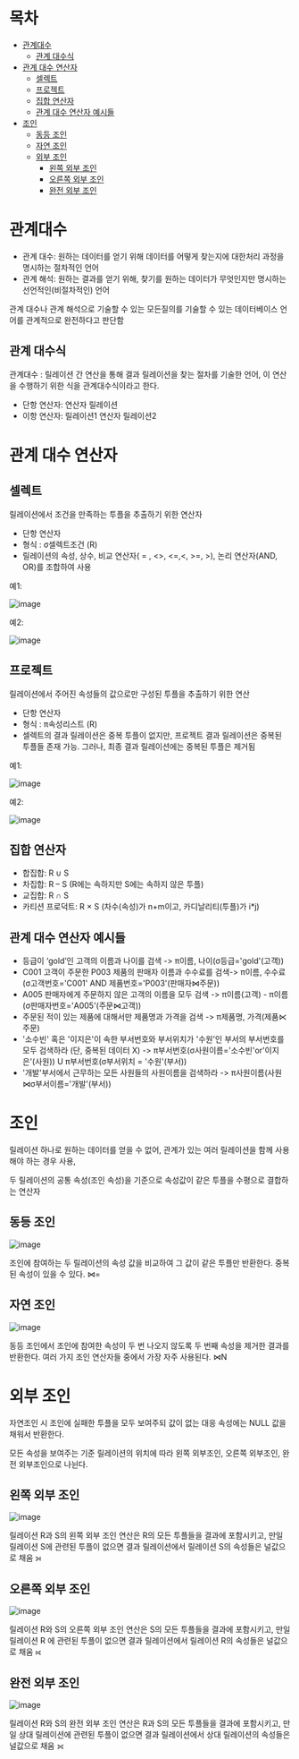 # 목차
- [관계대수](#관계대수)
  - [관계 대수식](#관계-대수식)
- [관계 대수 연산자](#관계-대수-연산자)
  - [셀렉트](#셀렉트)
  - [프로젝트](#프로젝트)
  - [집합 연산자](#집합-연산자)
  - [관계 대수 연산자 예시들](#관계-대수-연산자-예시들)
- [조인](#조인)
  - [동등 조인](#동등-조인)
  - [자연 조인](#자연-조인)
  - [외부 조인](#외부-조인)
    - [왼쪽 외부 조인](#왼쪽-외부-조인)
    - [오른쪽 외부 조인](#오른쪽-외부-조인)
    - [완전 외부 조인](#완전-외부-조인)

# 관계대수
- 관계 대수: 원하는 데이터를 얻기 위해 데이터를 어떻게 찾는지에 대한처리 과정을 명시하는 절차적인 언어
- 관계 해석: 원하는 결과를 얻기 위해, 찾기를 원하는 데이터가 무엇인지만 명시하는 선언적인(비절차적인) 언어

관계 대수나 관계 해석으로 기술할 수 있는 모든질의를 기술할 수 있는 데이터베이스 언어를 관계적으로 완전하다고 판단함

## 관계 대수식
관계대수 : 릴레이션 간 연산을 통해 결과 릴레이션을 찾는 절차를 기술한 언어, 이 연산을 수행하기 위한 식을 관계대수식이라고 한다.

- 단항 연산자: 연산자 릴레이션
- 이항 연산자: 릴레이션1 연산자 릴레이션2

# 관계 대수 연산자
## 셀렉트
릴레이션에서 조건을 만족하는 투플을 추출하기 위한 연산자

- 단항 연산자
- 형식 : σ셀렉트조건 (R)
- 릴레이션의 속성, 상수, 비교 연산자( = , <>, <=,<, >=, >), 논리 연산자(AND, OR)를 조합하여 사용

예1:

![image](https://github.com/user-attachments/assets/7e5d1dda-be3e-4e3b-8ab6-6a3aa104397f)

예2:

![image](https://github.com/user-attachments/assets/ad9c119e-2bbf-4496-9032-c65e0e80a0f6)

## 프로젝트
릴레이션에서 주어진 속성들의 값으로만 구성된 투플을 추출하기 위한 연산

- 단항 연산자
- 형식 : π속성리스트 (R)
- 셀렉트의 결과 릴레이션은 중복 투플이 없지만, 프로젝트 결과 릴레이션은 중복된 투플들 존재 가능. 그러나, 최종 결과 릴레이션에는 중복된 투플은 제거됨

예1:

![image](https://github.com/user-attachments/assets/5e3b160e-4f24-4eb6-9482-72c6a8fa404f)

예2:

![image](https://github.com/user-attachments/assets/77866569-8faf-40b5-9f05-8556d1bfa736)

## 집합 연산자
- 합집합: R ∪ S 
- 차집합: R – S (R에는 속하지만 S에는 속하지 않은 투플)
- 교집합: R ∩ S
- 카티션 프로덕트: R × S (차수(속성)가 n+m이고, 카디날리티(투플)가 i*j)

## 관계 대수 연산자 예시들
- 등급이 ‘gold’인 고객의 이름과 나이를 검색 -> π이름, 나이(σ등급='gold'(고객))
- C001 고객이 주문한 P003 제품의 판매자 이름과 수수료를 검색-> π이름, 수수료(σ고객번호='C001' AND 제품번호='P003'(판매자⋈주문))
- A005 판매자에게 주문하지 않은 고객의 이름을 모두 검색 -> π이름(고객) - π이름(σ판매자번호='A005'(주문⋈고객))
- 주문된 적이 있는 제품에 대해서만 제품명과 가격을 검색 -> π제품명, 가격(제품⋉주문)
- '소수빈' 혹은 '이지은'이 속한 부서번호와 부서위치가 '수원'인 부서의 부서번호를 모두 검색하라 (단, 중복된 데이터 X) -> π부서번호(σ사원이름='소수빈'or'이지은'(사원)) U π부서번호(σ부서위치 = '수원'(부서))
- '개발'부서에서 근무하는 모든 사원들의 사원이름을 검색하라 -> π사원이름(사원⋈σ부서이름='개발'(부서))

# 조인
릴레이션 하나로 원하는 데이터를 얻을 수 없어, 관계가 있는 여러 릴레이션을 함께 사용해야 하는 경우 사용, 

두 릴레이션의 공통 속성(조인 속성)을 기준으로 속성값이 같은 투플을 수평으로 결합하는 연산자

## 동등 조인
![image](https://github.com/user-attachments/assets/1883017e-31cb-44a7-aafd-23293b1375cf)

조인에 참여하는 두 릴레이션의 속성 값을 비교하여 그 값이 같은 투플만 반환한다. 중복된 속성이 있을 수 있다. ⋈=

## 자연 조인
![image](https://github.com/user-attachments/assets/3347e55e-ae6e-470e-ad86-3a213cbaa1df)

동등 조인에서 조인에 참여한 속성이 두 번 나오지 않도록 두 번째 속성을 제거한 결과를 반환한다. 여러 가지 조인 연산자들 중에서 가장 자주 사용된다. ⋈N

# 외부 조인
자연조인 시 조인에 실패한 투플을 모두 보여주되 값이 없는 대응 속성에는 NULL 값을 채워서 반환한다. 

모든 속성을 보여주는 기준 릴레이션의 위치에 따라 왼쪽 외부조인, 오른쪽 외부조인, 완전 외부조인으로 나뉜다. 

## 왼쪽 외부 조인
![image](https://github.com/user-attachments/assets/44658743-821b-48bd-8708-14c710a8ae75)

릴레이션 R과 S의 왼쪽 외부 조인 연산은 R의 모든 투플들을 결과에 포함시키고, 만일 릴레이션 S에 관련된 투플이 없으면 결과 릴레이션에서 릴레이션 S의 속성들은 널값으로 채움 ⟕

## 오른쪽 외부 조인
![image](https://github.com/user-attachments/assets/3823940c-90ae-4b4d-b01a-5873c9b1b2c8)

릴레이션 R와 S의 오른쪽 외부 조인 연산은 S의 모든 투플들을 결과에 포함시키고, 만일 릴레이션 R 에 관련된 투플이 없으면 결과 릴레이션에서 릴레이션 R의 속성들은 널값으로 채움 ​⟖

## 완전 외부 조인
![image](https://github.com/user-attachments/assets/ce74ece5-93d2-47a0-be5f-223b95aaac75)

릴레이션 R와 S의 완전 외부 조인 연산은 R과 S의 모든 투플들을 결과에 포함시키고, 만일 상대 릴레이션에 관련된 투플이 없으면 결과 릴레이션에서 상대 릴레이션의 속성들은 널값으로 채움 ⟗
